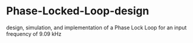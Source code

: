 # Phase-Locked-Loop-design
design, simulation, and implementation of a Phase Lock Loop for an input frequency of 9.09 kHz
